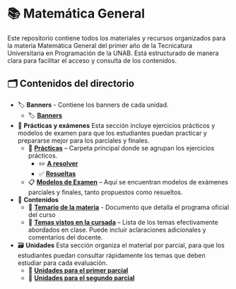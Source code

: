 # 📚 Matemática General
Este repositorio contiene todos los materiales y recursos organizados para la materia Matemática General del primer año de la Tecnicatura Universitaria en Programación de la UNAB. Está estructurado de manera clara para facilitar el acceso y consulta de los contenidos.
## **🗂 Contenidos del directorio**
- 🏷️ **Banners** - Contiene los banners de cada unidad.
  - 🏷️ **[Banners](./Banners)**
- 📝 **Prácticas y exámenes**
Esta sección incluye ejercicios prácticos y modelos de examen para que los estudiantes puedan practicar y prepararse mejor para los parciales y finales.
  - 📝 **[Prácticas](./practicas)** – Carpeta principal donde se agrupan los ejercicios prácticos.
    - ✏️ **[A resolver](./Practicas/A_resolver)** 
    - ✅ **[Resueltas](./Practicas/Resueltas)**
  - 📋 **[Modelos de Examen](./Modelos_de_examen)** – Aquí se encuentran modelos de exámenes parciales y finales, tanto propuestos como resueltos.
- 📄 **Contenidos**
  - 📅 **[Temario de la materia](./Programa)** - Documento que detalla el programa oficial del curso
  - 🧾 **[Temas vistos en la cursada](./lista_de_contenidos.md)** – Lista de los temas efectivamente abordados en clase. Puede incluir aclaraciones adicionales y comentarios del docente.
- 🗃 **Unidades**
Esta sección organiza el material por parcial, para que los estudiantes puedan consultar rápidamente los temas que deben estudiar para cada evaluación.
  - 📌 **[Unidades para el primer parcial](./Unidades/Primer_parcial)**
  - 📌 **[Unidades para el segundo parcial](./Unidades/Primer_parcial)**
 
